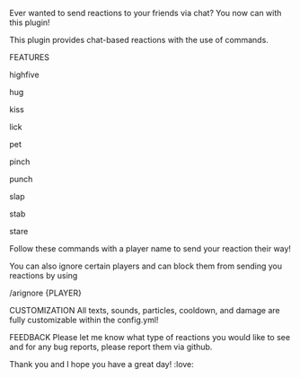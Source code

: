 Ever wanted to send reactions to your friends via chat? You now can with this plugin!

This plugin provides chat-based reactions with the use of commands.


FEATURES

highfive

hug

kiss

lick

pet

pinch

punch

slap

stab

stare


Follow these commands with a player name to send your reaction their way!

You can also ignore certain players and can block them from sending you reactions by using

/arignore {PLAYER}


CUSTOMIZATION
All texts, sounds, particles, cooldown, and damage are fully customizable within the config.yml!


FEEDBACK
Please let me know what type of reactions you would like to see and for any bug reports, please report them via github.

Thank you and I hope you have a great day! :love:
